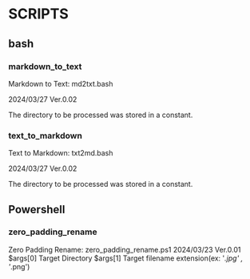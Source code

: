 ﻿# SCRIPTS

## bash

### markdown_to_text

Markdown to Text: md2txt.bash

2024/03/27 Ver.0.02

The directory to be processed was stored in a constant.

### text_to_markdown

Text to Markdown: txt2md.bash

2024/03/27 Ver.0.02

The directory to be processed was stored in a constant.

## Powershell

### zero_padding_rename

Zero Padding Rename: zero_padding_rename.ps1
2024/03/23 Ver.0.01
$args[0] Target Directory
$args[1] Target filename extension(ex: '*.jpg' , '*.png')
